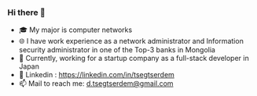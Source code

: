 ### Hi there 👋
- 🎓 My major is computer networks
- 🌐 I have work experience as a network administrator and Information security administrator in one of the Top-3 banks in Mongolia
- 🌱 Currently, working for a startup company as a full-stack developer in Japan
- 💬 Linkedin : https://linkedin.com/in/tsegtserdem
- 📫 Mail to reach me: d.tsegtserdem@gmail.com

